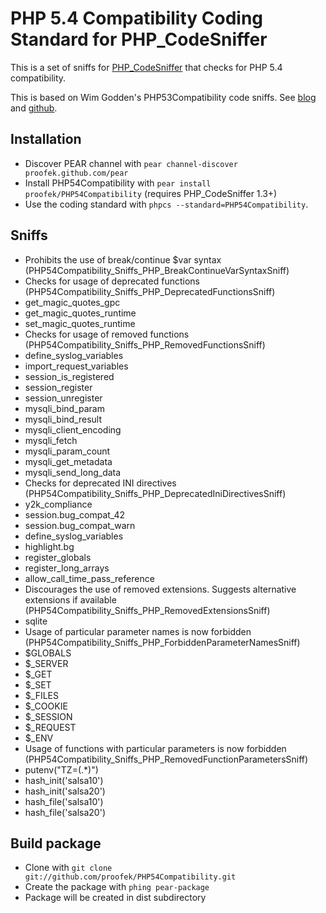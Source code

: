 PHP 5.4 Compatibility Coding Standard for PHP_CodeSniffer
=========================================================

This is a set of sniffs for [PHP_CodeSniffer](http://pear.php.net/PHP_CodeSniffer) that checks for PHP 5.4 compatibility.

This is based on Wim Godden's PHP53Compatibility code sniffs. See [blog](http://techblog.wimgodden.be/tag/codesniffer) and [github](https://github.com/wimg/PHP53Compat_CodeSniffer).

Installation
------------

* Discover PEAR channel with `pear channel-discover proofek.github.com/pear`
* Install PHP54Compatibility with `pear install proofek/PHP54Compatibility` (requires PHP_CodeSniffer 1.3+)
* Use the coding standard with `phpcs --standard=PHP54Compatibility`.

Sniffs 
------

* Prohibits the use of break/continue $var syntax (PHP54Compatibility_Sniffs_PHP_BreakContinueVarSyntaxSniff)
* Checks for usage of deprecated functions (PHP54Compatibility_Sniffs_PHP_DeprecatedFunctionsSniff)
 * get_magic_quotes_gpc
 * get_magic_quotes_runtime
 * set_magic_quotes_runtime
* Checks for usage of removed functions (PHP54Compatibility_Sniffs_PHP_RemovedFunctionsSniff)
 * define_syslog_variables
 * import_request_variables
 * session_is_registered
 * session_register
 * session_unregister
 * mysqli_bind_param
 * mysqli_bind_result
 * mysqli_client_encoding
 * mysqli_fetch
 * mysqli_param_count
 * mysqli_get_metadata
 * mysqli_send_long_data
* Checks for deprecated INI directives (PHP54Compatibility_Sniffs_PHP_DeprecatedIniDirectivesSniff)
 * y2k_compliance
 * session.bug_compat_42
 * session.bug_compat_warn
 * define_syslog_variables
 * highlight.bg
 * register_globals
 * register_long_arrays
 * allow_call_time_pass_reference
* Discourages the use of removed extensions. Suggests alternative extensions if available (PHP54Compatibility_Sniffs_PHP_RemovedExtensionsSniff)
 * sqlite
* Usage of particular parameter names is now forbidden (PHP54Compatibility_Sniffs_PHP_ForbiddenParameterNamesSniff)
 * $GLOBALS
 * $_SERVER
 * $_GET
 * $_SET
 * $_FILES
 * $_COOKIE
 * $_SESSION
 * $_REQUEST
 * $_ENV
* Usage of functions with particular parameters is now forbidden (PHP54Compatibility_Sniffs_PHP_RemovedFunctionParametersSniff)
 * putenv("TZ=(.*)")
 * hash_init('salsa10')
 * hash_init('salsa20')
 * hash_file('salsa10')
 * hash_file('salsa20')

Build package
-------------

* Clone with `git clone git://github.com/proofek/PHP54Compatibility.git`
* Create the package with `phing pear-package`
* Package will be created in dist subdirectory
